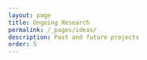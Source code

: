 ```yaml
---
layout: page
title: Ongoing Research
permalink: /_pages/ideas/
description: Past and future projects
order: 5
---
```


